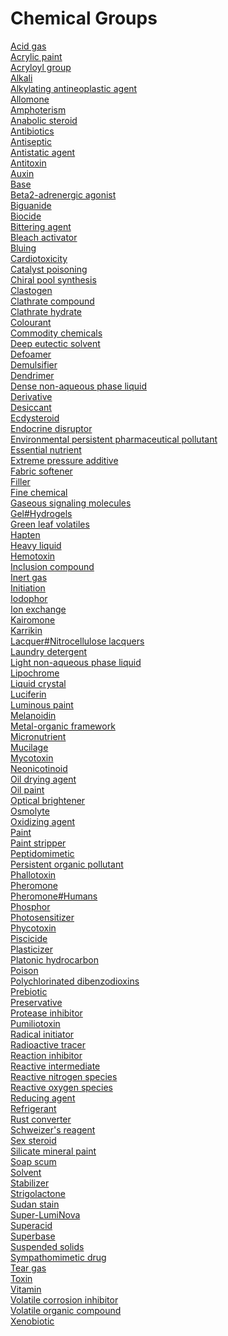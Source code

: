 # Chemical Groups
[Acid gas](https://en.wikipedia.org/wiki/Acid_gas)<br>
[Acrylic paint](https://en.wikipedia.org/wiki/Acrylic_paint)<br>
[Acryloyl group](https://en.wikipedia.org/wiki/Acryloyl_group)<br>
[Alkali](https://en.wikipedia.org/wiki/Alkali)<br>
[Alkylating antineoplastic agent](https://en.wikipedia.org/wiki/Alkylating_antineoplastic_agent)<br>
[Allomone](https://en.wikipedia.org/wiki/Allomone)<br>
[Amphoterism](https://en.wikipedia.org/wiki/Amphoterism)<br>
[Anabolic steroid](https://en.wikipedia.org/wiki/Anabolic_steroid)<br>
[Antibiotics](https://en.wikipedia.org/wiki/Antibiotics)<br>
[Antiseptic](https://en.wikipedia.org/wiki/Antiseptic)<br>
[Antistatic agent](https://en.wikipedia.org/wiki/Antistatic_agent)<br>
[Antitoxin](https://en.wikipedia.org/wiki/Antitoxin)<br>
[Auxin](https://en.wikipedia.org/wiki/Auxin)<br>
[Base](https://en.wikipedia.org/wiki/Base_(chemistry))<br>
[Beta2-adrenergic agonist](https://en.wikipedia.org/wiki/Beta2-adrenergic_agonist)<br>
[Biguanide](https://en.wikipedia.org/wiki/Biguanide)<br>
[Biocide](https://en.wikipedia.org/wiki/Biocide)<br>
[Bittering agent](https://en.wikipedia.org/wiki/Bittering_agent)<br>
[Bleach activator](https://en.wikipedia.org/wiki/Bleach_activator)<br>
[Bluing](https://en.wikipedia.org/wiki/Bluing_(fabric))<br>
[Cardiotoxicity](https://en.wikipedia.org/wiki/Cardiotoxicity)<br>
[Catalyst poisoning](https://en.wikipedia.org/wiki/Catalyst_poisoning)<br>
[Chiral pool synthesis](https://en.wikipedia.org/wiki/Chiral_pool_synthesis)<br>
[Clastogen](https://en.wikipedia.org/wiki/Clastogen)<br>
[Clathrate compound](https://en.wikipedia.org/wiki/Clathrate_compound)<br>
[Clathrate hydrate](https://en.wikipedia.org/wiki/Clathrate_hydrate)<br>
[Colourant](https://en.wikipedia.org/wiki/Colourant)<br>
[Commodity chemicals](https://en.wikipedia.org/wiki/Commodity_chemicals)<br>
[Deep eutectic solvent](https://en.wikipedia.org/wiki/Deep_eutectic_solvent)<br>
[Defoamer](https://en.wikipedia.org/wiki/Defoamer)<br>
[Demulsifier](https://en.wikipedia.org/wiki/Demulsifier)<br>
[Dendrimer](https://en.wikipedia.org/wiki/Dendrimer)<br>
[Dense non-aqueous phase liquid](https://en.wikipedia.org/wiki/Dense_non-aqueous_phase_liquid)<br>
[Derivative](https://en.wikipedia.org/wiki/Derivative_(chemistry))<br>
[Desiccant](https://en.wikipedia.org/wiki/Desiccant)<br>
[Ecdysteroid](https://en.wikipedia.org/wiki/Ecdysteroid)<br>
[Endocrine disruptor](https://en.wikipedia.org/wiki/Endocrine_disruptor)<br>
[Environmental persistent pharmaceutical pollutant](https://en.wikipedia.org/wiki/Environmental_persistent_pharmaceutical_pollutant)<br>
[Essential nutrient](https://en.wikipedia.org/wiki/Essential_nutrient)<br>
[Extreme pressure additive](https://en.wikipedia.org/wiki/Extreme_pressure_additive)<br>
[Fabric softener](https://en.wikipedia.org/wiki/Fabric_softener)<br>
[Filler](https://en.wikipedia.org/wiki/Filler_(materials))<br>
[Fine chemical](https://en.wikipedia.org/wiki/Fine_chemical)<br>
[Gaseous signaling molecules](https://en.wikipedia.org/wiki/Gaseous_signaling_molecules)<br>
[Gel#Hydrogels](https://en.wikipedia.org/wiki/Gel#Hydrogels)<br>
[Green leaf volatiles](https://en.wikipedia.org/wiki/Green_leaf_volatiles)<br>
[Hapten](https://en.wikipedia.org/wiki/Hapten)<br>
[Heavy liquid](https://en.wikipedia.org/wiki/Heavy_liquid)<br>
[Hemotoxin](https://en.wikipedia.org/wiki/Hemotoxin)<br>
[Inclusion compound](https://en.wikipedia.org/wiki/Inclusion_compound)<br>
[Inert gas](https://en.wikipedia.org/wiki/Inert_gas)<br>
[Initiation](https://en.wikipedia.org/wiki/Initiation)<br>
[Iodophor](https://en.wikipedia.org/wiki/Iodophor)<br>
[Ion exchange](https://en.wikipedia.org/wiki/Ion_exchange)<br>
[Kairomone](https://en.wikipedia.org/wiki/Kairomone)<br>
[Karrikin](https://en.wikipedia.org/wiki/Karrikin)<br>
[Lacquer#Nitrocellulose lacquers](https://en.wikipedia.org/wiki/Lacquer#Nitrocellulose_lacquers)<br>
[Laundry detergent](https://en.wikipedia.org/wiki/Laundry_detergent)<br>
[Light non-aqueous phase liquid](https://en.wikipedia.org/wiki/Light_non-aqueous_phase_liquid)<br>
[Lipochrome](https://en.wikipedia.org/wiki/Lipochrome)<br>
[Liquid crystal](https://en.wikipedia.org/wiki/Liquid_crystal)<br>
[Luciferin](https://en.wikipedia.org/wiki/Luciferin)<br>
[Luminous paint](https://en.wikipedia.org/wiki/Luminous_paint)<br>
[Melanoidin](https://en.wikipedia.org/wiki/Melanoidin)<br>
[Metal-organic framework](https://en.wikipedia.org/wiki/Metal-organic_framework)<br>
[Micronutrient](https://en.wikipedia.org/wiki/Micronutrient)<br>
[Mucilage](https://en.wikipedia.org/wiki/Mucilage)<br>
[Mycotoxin](https://en.wikipedia.org/wiki/Mycotoxin)<br>
[Neonicotinoid](https://en.wikipedia.org/wiki/Neonicotinoid)<br>
[Oil drying agent](https://en.wikipedia.org/wiki/Oil_drying_agent)<br>
[Oil paint](https://en.wikipedia.org/wiki/Oil_paint)<br>
[Optical brightener](https://en.wikipedia.org/wiki/Optical_brightener)<br>
[Osmolyte](https://en.wikipedia.org/wiki/Osmolyte)<br>
[Oxidizing agent](https://en.wikipedia.org/wiki/Oxidizing_agent)<br>
[Paint](https://en.wikipedia.org/wiki/Paint)<br>
[Paint stripper](https://en.wikipedia.org/wiki/Paint_stripper)<br>
[Peptidomimetic](https://en.wikipedia.org/wiki/Peptidomimetic)<br>
[Persistent organic pollutant](https://en.wikipedia.org/wiki/Persistent_organic_pollutant)<br>
[Phallotoxin](https://en.wikipedia.org/wiki/Phallotoxin)<br>
[Pheromone](https://en.wikipedia.org/wiki/Pheromone)<br>
[Pheromone#Humans](https://en.wikipedia.org/wiki/Pheromone#Humans)<br>
[Phosphor](https://en.wikipedia.org/wiki/Phosphor)<br>
[Photosensitizer](https://en.wikipedia.org/wiki/Photosensitizer)<br>
[Phycotoxin](https://en.wikipedia.org/wiki/Phycotoxin)<br>
[Piscicide](https://en.wikipedia.org/wiki/Piscicide)<br>
[Plasticizer](https://en.wikipedia.org/wiki/Plasticizer)<br>
[Platonic hydrocarbon](https://en.wikipedia.org/wiki/Platonic_hydrocarbon)<br>
[Poison](https://en.wikipedia.org/wiki/Poison)<br>
[Polychlorinated dibenzodioxins](https://en.wikipedia.org/wiki/Polychlorinated_dibenzodioxins)<br>
[Prebiotic](https://en.wikipedia.org/wiki/Prebiotic_(nutrition))<br>
[Preservative](https://en.wikipedia.org/wiki/Preservative)<br>
[Protease inhibitor](https://en.wikipedia.org/wiki/Protease_inhibitor_(biology))<br>
[Pumiliotoxin](https://en.wikipedia.org/wiki/Pumiliotoxin)<br>
[Radical initiator](https://en.wikipedia.org/wiki/Radical_initiator)<br>
[Radioactive tracer](https://en.wikipedia.org/wiki/Radioactive_tracer)<br>
[Reaction inhibitor](https://en.wikipedia.org/wiki/Reaction_inhibitor)<br>
[Reactive intermediate](https://en.wikipedia.org/wiki/Reactive_intermediate)<br>
[Reactive nitrogen species](https://en.wikipedia.org/wiki/Reactive_nitrogen_species)<br>
[Reactive oxygen species](https://en.wikipedia.org/wiki/Reactive_oxygen_species)<br>
[Reducing agent](https://en.wikipedia.org/wiki/Reducing_agent)<br>
[Refrigerant](https://en.wikipedia.org/wiki/Refrigerant)<br>
[Rust converter](https://en.wikipedia.org/wiki/Rust_converter)<br>
[Schweizer's reagent](https://en.wikipedia.org/wiki/Schweizer%27s_reagent)<br>
[Sex steroid](https://en.wikipedia.org/wiki/Sex_steroid)<br>
[Silicate mineral paint](https://en.wikipedia.org/wiki/Silicate_mineral_paint)<br>
[Soap scum](https://en.wikipedia.org/wiki/Soap_scum)<br>
[Solvent](https://en.wikipedia.org/wiki/Solvent)<br>
[Stabilizer](https://en.wikipedia.org/wiki/Stabilizer_(chemistry))<br>
[Strigolactone](https://en.wikipedia.org/wiki/Strigolactone)<br>
[Sudan stain](https://en.wikipedia.org/wiki/Sudan_stain)<br>
[Super-LumiNova](https://en.wikipedia.org/wiki/Super-LumiNova)<br>
[Superacid](https://en.wikipedia.org/wiki/Superacid)<br>
[Superbase](https://en.wikipedia.org/wiki/Superbase)<br>
[Suspended solids](https://en.wikipedia.org/wiki/Suspended_solids)<br>
[Sympathomimetic drug](https://en.wikipedia.org/wiki/Sympathomimetic_drug)<br>
[Tear gas](https://en.wikipedia.org/wiki/Tear_gas)<br>
[Toxin](https://en.wikipedia.org/wiki/Toxin)<br>
[Vitamin](https://en.wikipedia.org/wiki/Vitamin)<br>
[Volatile corrosion inhibitor](https://en.wikipedia.org/wiki/Volatile_corrosion_inhibitor)<br>
[Volatile organic compound](https://en.wikipedia.org/wiki/Volatile_organic_compound)<br>
[Xenobiotic](https://en.wikipedia.org/wiki/Xenobiotic)<br>
